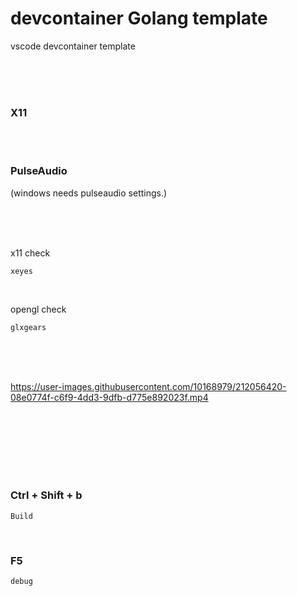 # devcontainer Golang template

vscode devcontainer template

<br><br><br>





### X11  

<br><br>

### PulseAudio  
(windows needs pulseaudio settings.)

<br><br><br>


x11 check
```
xeyes
```

<br>

opengl check
```
glxgears
```

<br><br><br>


https://user-images.githubusercontent.com/10168979/212056420-08e0774f-c6f9-4dd3-9dfb-d775e892023f.mp4


<br><br><br>
<br><br><br>

### Ctrl + Shift + b  

```
Build
```

<br>

### F5  

```
debug
```

<br><br><br>
<br><br><br>
<br><br><br>

